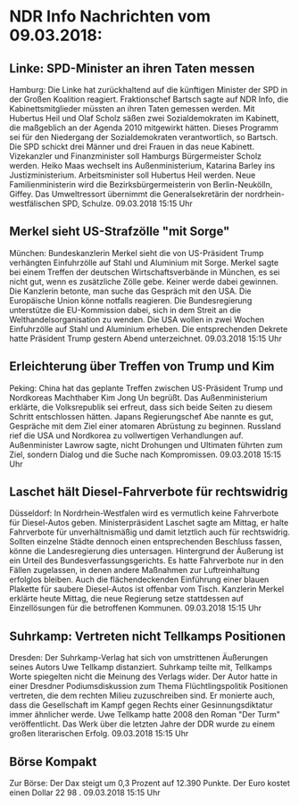 # NDR Info Nachrichten vom 09.03.2018:


## Linke: SPD-Minister an ihren Taten messen
Hamburg: Die Linke hat zurückhaltend auf die künftigen Minister der SPD in der Großen Koalition reagiert. Fraktionschef Bartsch sagte auf NDR Info, die Kabinettsmitglieder müssten an ihren Taten gemessen werden. Mit Hubertus Heil und Olaf Scholz säßen zwei Sozialdemokraten im Kabinett, die maßgeblich an der Agenda 2010 mitgewirkt hätten. Dieses Programm sei für den Niedergang der Sozialdemokraten verantwortlich, so Bartsch. Die SPD schickt drei Männer und drei Frauen in das neue Kabinett. Vizekanzler und Finanzminister soll Hamburgs Bürgermeister Scholz werden. Heiko Maas wechselt ins Außenministerium, Katarina Barley ins Justizministerium. Arbeitsminister soll Hubertus Heil werden. Neue Familienministerin wird die Bezirksbürgermeisterin von Berlin-Neukölln, Giffey. Das Umweltressort übernimmt die Generalsekretärin der nordrhein-westfälischen SPD, Schulze. 09.03.2018 15:15 Uhr 

## Merkel sieht US-Strafzölle "mit Sorge"
München: Bundeskanzlerin Merkel sieht die von US-Präsident Trump verhängten Einfuhrzölle auf Stahl und Aluminium mit Sorge. Merkel sagte bei einem Treffen der deutschen Wirtschaftsverbände in München, es sei nicht gut, wenn es zusätzliche Zölle gebe. Keiner werde dabei gewinnen. Die Kanzlerin betonte, man suche das Gespräch mit den USA. Die Europäische Union könne notfalls reagieren. Die Bundesregierung unterstütze die EU-Kommission dabei, sich in dem Streit an die Welthandelsorganisation zu wenden. Die USA wollen in zwei Wochen Einfuhrzölle auf Stahl und Aluminium erheben. Die entsprechenden Dekrete hatte Präsident Trump gestern Abend unterzeichnet. 09.03.2018 15:15 Uhr 

## Erleichterung über Treffen von Trump und Kim
Peking: 				China hat das geplante Treffen zwischen US-Präsident Trump und Nordkoreas Machthaber Kim Jong Un begrüßt. Das Außenministerium erklärte, die Volksrepublik sei erfreut, dass sich beide Seiten zu diesem Schritt entschlossen hätten. Japans Regierungschef Abe nannte es gut, Gespräche mit dem Ziel einer atomaren Abrüstung zu beginnen. Russland rief die USA und Nordkorea zu vollwertigen Verhandlungen auf. Außenminister Lawrow sagte, nicht Drohungen und Ultimaten führten zum Ziel, sondern Dialog und die Suche nach Kompromissen. 09.03.2018 15:15 Uhr 

## Laschet hält Diesel-Fahrverbote für rechtswidrig
Düsseldorf: In Nordrhein-Westfalen wird es vermutlich keine Fahrverbote für Diesel-Autos geben. Ministerpräsident Laschet sagte am Mittag, er halte Fahrverbote für unverhältnismäßig und damit letztlich auch für rechtswidrig. Sollten einzelne Städte dennoch einen entsprechenden Beschluss fassen, könne die Landesregierung dies untersagen. Hintergrund der Äußerung ist ein Urteil des Bundesverfassungsgerichts. Es hatte Fahrverbote nur in den Fällen zugelassen, in denen andere Maßnahmen zur Luftreinhaltung erfolglos bleiben. Auch die flächendeckenden Einführung einer blauen Plakette für saubere Diesel-Autos ist offenbar vom Tisch. Kanzlerin Merkel erklärte heute Mittag, die neue Regierung setze stattdessen auf Einzellösungen für die betroffenen Kommunen. 09.03.2018 15:15 Uhr 

## Suhrkamp: Vertreten nicht Tellkamps Positionen
Dresden: Der Suhrkamp-Verlag hat sich von umstrittenen Äußerungen seines Autors Uwe Tellkamp distanziert. Suhrkamp teilte mit, Tellkamps Worte spiegelten nicht die Meinung des Verlags wider. Der Autor hatte in einer Dresdner Podiumsdiskussion zum Thema Flüchtlingspolitik Positionen vertreten, die dem rechten Milieu zuzuschreiben sind. Er monierte auch, dass die Gesellschaft im Kampf gegen Rechts einer Gesinnungsdiktatur immer ähnlicher werde. Uwe Tellkamp hatte 2008 den Roman "Der Turm" veröffentlicht. Das Werk über die letzten Jahre der DDR wurde zu einem großen literarischen Erfolg. 09.03.2018 15:15 Uhr 

## Börse Kompakt
Zur Börse: Der Dax steigt um  0,3  Prozent auf  12.390  Punkte. Der Euro kostet einen Dollar  22 98 . 09.03.2018 15:15 Uhr 
